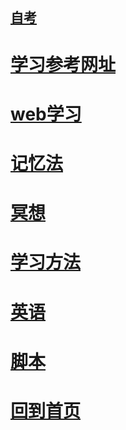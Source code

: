 



##  [**自考**](./selfEducation/index.md)


#  [**学习参考网址**](./study.web.md)




#  [**web学习**](.././web/index.md)


#  [**记忆法**](./memoryPath/memory.md)

#  [**冥想**](./meditation/info.md)

#  [**学习方法**](./method/studyInfo.md)

#  [**英语**](./English/index.md)

#  [**脚本**](./script.md)







# [回到首页](./../README.md)